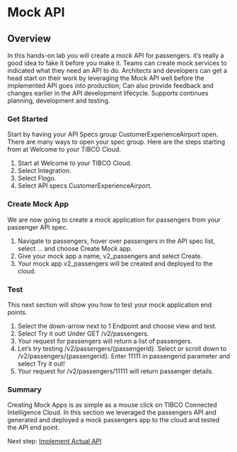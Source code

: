 # Mock API

## Overview
In this hands-on lab you will create a mock API for passengers.  it’s really a good idea to fake it before you make it.  Teams can create mock services to indicated what they need an API to do.  Architects and developers can get a head start on their work by leveraging the Mock API well before the implemented API goes into production; Can also provide feedback and changes earlier in the API development lifecycle. Supports continues planning, development and testing.

### Get Started
Start by having your API Specs group CustomerExperienceAirport open.  There are many ways to open your spec group.  Here are the steps starting from at Welcome to your TIBCO Cloud.

1)	Start at Welcome to your TIBCO Cloud.
2)	Select Integration.
3)	Select Flogo.
4)	Select API specs CustomerExperienceAirport.

### Create Mock App
We are now going to create a mock application for passengers from your passenger API spec.

1)	Navigate to passengers, hover over passengers in the API spec list, select … and choose Create Mock app.
2)	Give your mock app a name, v2_passengers and select Create.
3)	Your mock app v2_passengers will be created and deployed to the cloud.
  
### Test
This next section will show you how to test your mock application end points.

1)	Select the down-arrow next to 1 Endpoint and choose view and test.
2)	Select Try it out! Under GET /v2/passengers.
3)	Your request for passengers will return a list of passengers.
4)	Let’s try testing /v2/passengers/{passengerid}.  Select or scroll down to /v2/passengers/{passengerid}.  Enter 11111 in passengerid parameter and select Try it out!
5)	Your request for /v2/passengers/11111 will return passenger details.
  
### Summary
Creating Mock Apps is as simple as a mouse click on TIBCO Connected Intelligence Cloud.  In this section we leveraged the passengers API and generated and deployed a mock passengers app to the cloud and tested the API end point.
  
Next step: [Implement Actual API](2.apiimplementation.md)
